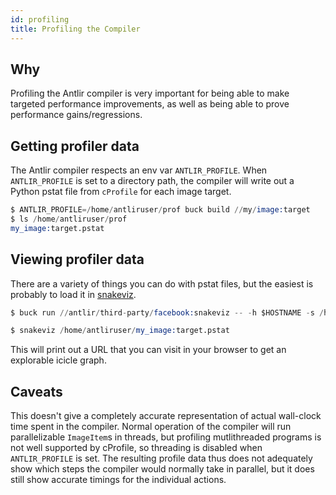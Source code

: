 ```yaml
---
id: profiling
title: Profiling the Compiler
---
```


## Why

Profiling the Antlir compiler is very important for being able to make targeted
performance improvements, as well as being able to prove performance
gains/regressions.

## Getting profiler data

The Antlir compiler respects an env var `ANTLIR_PROFILE`.
When `ANTLIR_PROFILE` is set to a directory path, the compiler will write out a
Python pstat file from `cProfile` for each image target.

```s
$ ANTLIR_PROFILE=/home/antliruser/prof buck build //my/image:target
$ ls /home/antliruser/prof
my_image:target.pstat
```

## Viewing profiler data

There are a variety of things you can do with pstat files, but the easiest is
probably to load it in [snakeviz](https://jiffyclub.github.io/snakeviz/).

<FbInternalOnly>

```s
$ buck run //antlir/third-party/facebook:snakeviz -- -h $HOSTNAME -s /home/antliruser/my_image:target.pstat
```

</FbInternalOnly>
<OssOnly>

```s
$ snakeviz /home/antliruser/my_image:target.pstat
```

</OssOnly>

This will print out a URL that you can visit in your browser to get an
explorable icicle graph.

## Caveats

This doesn't give a completely accurate representation of actual wall-clock time
spent in the compiler. Normal operation of the compiler will run parallelizable
`ImageItem`s in threads, but profiling mutlithreaded programs is not well
supported by cProfile, so threading is disabled when `ANTLIR_PROFILE` is set.
The resulting profile data thus does not adequately show which steps the
compiler would normally take in parallel, but it does still show accurate
timings for the individual actions.
